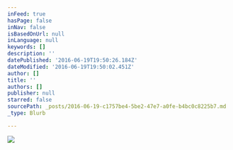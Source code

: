 ```yaml
---
inFeed: true
hasPage: false
inNav: false
isBasedOnUrl: null
inLanguage: null
keywords: []
description: ''
datePublished: '2016-06-19T19:50:26.184Z'
dateModified: '2016-06-19T19:50:02.451Z'
author: []
title: ''
authors: []
publisher: null
starred: false
sourcePath: _posts/2016-06-19-c1757be4-5be2-47e7-a0fe-b4bc0c8225b7.md
_type: Blurb

---
```

![](https://the-grid-user-content.s3-us-west-2.amazonaws.com/b1d3ebb0-681d-430e-89f3-d5e818929746.jpg)